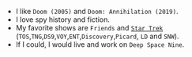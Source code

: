 * I like `Doom (2005)` and `Doom: Annihilation (2019)`.
* I love spy history and fiction.
* My favorite shows are `Friends` and [`Star Trek`](../../../favorite-star-trek-quotes) (`TOS`,`TNG`,`DS9`,`VOY`,`ENT`,`Discovery`,`Picard`, `LD` and `SNW`).
* If I could, I would live and work on `Deep Space Nine`.
